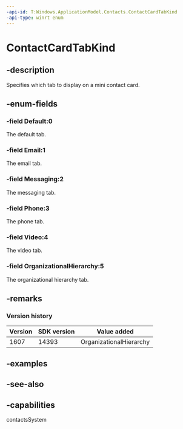 ```yaml
---
-api-id: T:Windows.ApplicationModel.Contacts.ContactCardTabKind
-api-type: winrt enum
---
```


<!-- Enumeration syntax
public enum Windows.ApplicationModel.Contacts.ContactCardTabKind : int
-->

# ContactCardTabKind

## -description
Specifies which tab to display on a mini contact card.

## -enum-fields
### -field Default:0
The default tab.

### -field Email:1
The email tab.

### -field Messaging:2
The messaging tab.

### -field Phone:3
The phone tab.

### -field Video:4
The video tab.

### -field OrganizationalHierarchy:5
The organizational hierarchy tab.


## -remarks

### Version history

| Version | SDK version | Value added |
| -- | -- | -- |
| 1607 | 14393 | OrganizationalHierarchy |

## -examples

## -see-also
## -capabilities
contactsSystem
